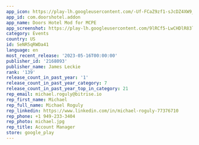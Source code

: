 ```yaml
---
app_icon: https://play-lh.googleusercontent.com/-Uf-FCaZ9zf1-sJcDZ4XW9_lsBAEPKNigh0riLehVraB1kM-RuPsAVST40ZUzNxizPY
app_id: com.doorshotel.addon
app_name: Doors Hotel Mod for MCPE
app_screenshot: https://play-lh.googleusercontent.com/9lRCf5-LwCHDlR83lwvzhCS61uPFnvhvN--sbfiQMVaUNXmUYq9ooACKyxP1Ilew3DZC
category: Events
country: US
id: SeNR5qRWDa41
language: en
most_recent_release: '2023-05-16T00:00:00'
publisher_id: '2168093'
publisher_name: James Leckie
rank: '139'
release_count_in_past_year: '1'
release_count_in_past_year_category: 7
release_count_in_past_year_top_in_category: 21
rep_email: michael.roguly@bitrise.io
rep_first_name: Michael
rep_full_name: Michael Roguly
rep_linkedin: https://www.linkedin.com/in/michael-roguly-77376710
rep_phone: +1 949-233-3404
rep_photo: michael.jpg
rep_title: Account Manager
store: google_play
---
```

